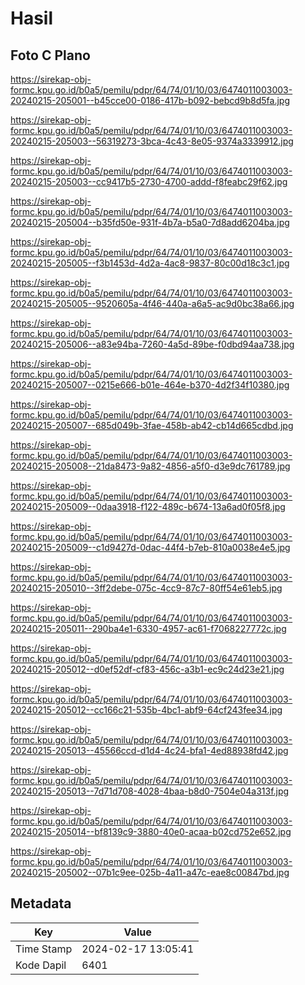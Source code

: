 # Hasil

## Foto C Plano

https://sirekap-obj-formc.kpu.go.id/b0a5/pemilu/pdpr/64/74/01/10/03/6474011003003-20240215-205001--b45cce00-0186-417b-b092-bebcd9b8d5fa.jpg

https://sirekap-obj-formc.kpu.go.id/b0a5/pemilu/pdpr/64/74/01/10/03/6474011003003-20240215-205003--56319273-3bca-4c43-8e05-9374a3339912.jpg

https://sirekap-obj-formc.kpu.go.id/b0a5/pemilu/pdpr/64/74/01/10/03/6474011003003-20240215-205003--cc9417b5-2730-4700-addd-f8feabc29f62.jpg

https://sirekap-obj-formc.kpu.go.id/b0a5/pemilu/pdpr/64/74/01/10/03/6474011003003-20240215-205004--b35fd50e-931f-4b7a-b5a0-7d8add6204ba.jpg

https://sirekap-obj-formc.kpu.go.id/b0a5/pemilu/pdpr/64/74/01/10/03/6474011003003-20240215-205005--f3b1453d-4d2a-4ac8-9837-80c00d18c3c1.jpg

https://sirekap-obj-formc.kpu.go.id/b0a5/pemilu/pdpr/64/74/01/10/03/6474011003003-20240215-205005--9520605a-4f46-440a-a6a5-ac9d0bc38a66.jpg

https://sirekap-obj-formc.kpu.go.id/b0a5/pemilu/pdpr/64/74/01/10/03/6474011003003-20240215-205006--a83e94ba-7260-4a5d-89be-f0dbd94aa738.jpg

https://sirekap-obj-formc.kpu.go.id/b0a5/pemilu/pdpr/64/74/01/10/03/6474011003003-20240215-205007--0215e666-b01e-464e-b370-4d2f34f10380.jpg

https://sirekap-obj-formc.kpu.go.id/b0a5/pemilu/pdpr/64/74/01/10/03/6474011003003-20240215-205007--685d049b-3fae-458b-ab42-cb14d665cdbd.jpg

https://sirekap-obj-formc.kpu.go.id/b0a5/pemilu/pdpr/64/74/01/10/03/6474011003003-20240215-205008--21da8473-9a82-4856-a5f0-d3e9dc761789.jpg

https://sirekap-obj-formc.kpu.go.id/b0a5/pemilu/pdpr/64/74/01/10/03/6474011003003-20240215-205009--0daa3918-f122-489c-b674-13a6ad0f05f8.jpg

https://sirekap-obj-formc.kpu.go.id/b0a5/pemilu/pdpr/64/74/01/10/03/6474011003003-20240215-205009--c1d9427d-0dac-44f4-b7eb-810a0038e4e5.jpg

https://sirekap-obj-formc.kpu.go.id/b0a5/pemilu/pdpr/64/74/01/10/03/6474011003003-20240215-205010--3ff2debe-075c-4cc9-87c7-80ff54e61eb5.jpg

https://sirekap-obj-formc.kpu.go.id/b0a5/pemilu/pdpr/64/74/01/10/03/6474011003003-20240215-205011--290ba4e1-6330-4957-ac61-f7068227772c.jpg

https://sirekap-obj-formc.kpu.go.id/b0a5/pemilu/pdpr/64/74/01/10/03/6474011003003-20240215-205012--d0ef52df-cf83-456c-a3b1-ec9c24d23e21.jpg

https://sirekap-obj-formc.kpu.go.id/b0a5/pemilu/pdpr/64/74/01/10/03/6474011003003-20240215-205012--cc166c21-535b-4bc1-abf9-64cf243fee34.jpg

https://sirekap-obj-formc.kpu.go.id/b0a5/pemilu/pdpr/64/74/01/10/03/6474011003003-20240215-205013--45566ccd-d1d4-4c24-bfa1-4ed88938fd42.jpg

https://sirekap-obj-formc.kpu.go.id/b0a5/pemilu/pdpr/64/74/01/10/03/6474011003003-20240215-205013--7d71d708-4028-4baa-b8d0-7504e04a313f.jpg

https://sirekap-obj-formc.kpu.go.id/b0a5/pemilu/pdpr/64/74/01/10/03/6474011003003-20240215-205014--bf8139c9-3880-40e0-acaa-b02cd752e652.jpg

https://sirekap-obj-formc.kpu.go.id/b0a5/pemilu/pdpr/64/74/01/10/03/6474011003003-20240215-205002--07b1c9ee-025b-4a11-a47c-eae8c00847bd.jpg


## Metadata

| Key        | Value               |
| ---------- | ------------------- |
| Time Stamp | 2024-02-17 13:05:41 |
| Kode Dapil | 6401                |



